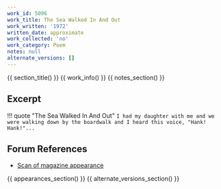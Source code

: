 ```yaml
---
work_id: 5096
work_title: The Sea Walked In And Out
work_written: '1972'
written_date: approximate
work_collected: 'no'
work_category: Poem
notes: null
alternate_versions: []
---
```


{{ section_title() }}
{{ work_info() }}
{{ notes_section() }}
## Excerpt
!!! quote "The Sea Walked In And Out"
    ```
    I had my daughter with me
    and we were walking down by the boardwalk
    and I heard this voice,
    "Hank! Hank!"...
    ```

## Forum References
- [Scan of magazine appearance](https://bukowskiforum.com/threads/pure-smutte-no-1-november-1972-the-lady-executives-the-sea-walked-in-and-out.11780/)

{{ appearances_section() }}
{{ alternate_versions_section() }}
